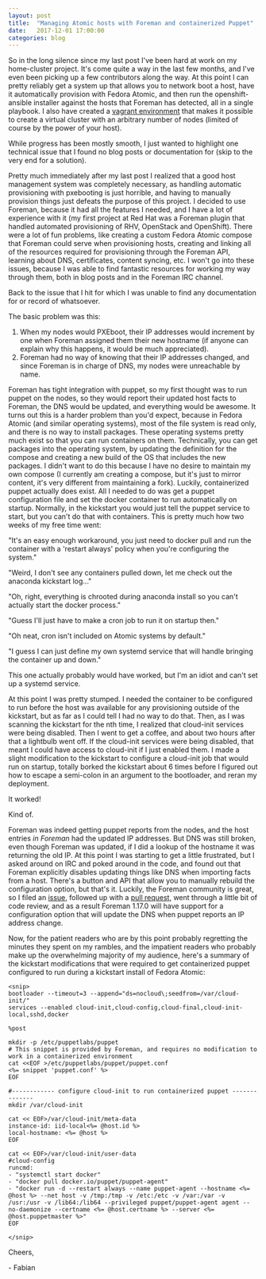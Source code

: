 ```yaml
---
layout: post
title:  "Managing Atomic hosts with Foreman and containerized Puppet"
date:   2017-12-01 17:00:00
categories: blog
---
```


So in the long silence since my last post I've been hard at work on my home-cluster
project. It's come quite a way in the last few months, and I've even been picking
up a few contributors along the way. At this point I can pretty reliably get a system
up that allows you to network boot a host, have it automatically provision with
Fedora Atomic, and then run the openshift-ansible installer against the hosts that Foreman
has detected, all in a single playbook. I also have created a [vagrant environment](https://github.com/fabianvf/home-cluster/tree/master/vagrant)
that makes it possible to create a virtual cluster with an arbitrary number of nodes
(limited of course by the power of your host).

While progress has been mostly smooth, I just wanted to highlight one technical issue
that I found no blog posts or documentation for (skip to the very end for a solution).

Pretty much immediately after my last post I realized that a good host management system was completely necessary, as
handling automatic provisioning with pxebooting is just horrible, and
having to manually provision things just defeats the purpose of this project.
I decided to use Foreman, because it had all the features I needed, and I have a lot of experience with it
(my first project at Red Hat was a Foreman plugin that handled automated provisioning
of RHV, OpenStack and OpenShift). There were a lot of fun problems, like creating a custom
Fedora Atomic compose that Foreman could serve when provisioning hosts,
creating and linking all of the resources required for provisioning through the Foreman
API, learning about DNS, certificates, content syncing, etc. I won't go into these issues,
because I was able to find fantastic resources for working my way through them, both in
blog posts and in the Foreman IRC channel.

Back to the issue that I hit for which I was unable to find any documentation for or record of whatsoever.

The basic problem was this:

1. When my nodes would PXEboot, their IP addresses would increment by one when Foreman assigned
    them their new hostname (if anyone can explain why this happens, it would be much appreciated).
2. Foreman had no way of knowing that their IP addresses changed, and since Foreman is in charge of DNS,
    my nodes were unreachable by name.

Foreman has tight integration with puppet, so my first thought was to run puppet on
the nodes, so they would report their updated host facts to Foreman, the DNS would
be updated, and everything would be awesome. It turns out this is a harder problem
than you'd expect, because in Fedora Atomic (and similar operating systems), most
of the file system is read only, and there is no way to install packages.
These operating systems pretty much exist so that you can run containers on them.
Technically, you can get packages into the operating system, by updating the definition for
the compose and creating a new build of the OS that includes the new packages. I didn't
want to do this because I have no desire to maintain my own compose (I currently
am creating a compose, but it's just to mirror content, it's very different from
maintaining a fork). Luckily, containerized puppet actually does exist. All I needed to do
was get a puppet configuration file and set the docker container to run automatically
on startup. Normally, in the kickstart you would just tell the puppet service to start,
but you can't do that with containers. This is pretty much how two weeks of my free time went:

"It's an easy enough workaround, you just need to docker pull and run the container with a 'restart always'
policy when you're configuring the system."

"Weird, I don't see any containers pulled down, let me check out the anaconda kickstart log..."

"Oh, right, everything is chrooted during anaconda install so you can't actually start the docker process."

"Guess I'll just have to make a cron job to run it on startup then."

"Oh neat, cron isn't included on Atomic systems by default."

"I guess I can just define my own systemd service that will handle bringing the container up and down."

This one actually probably would have worked, but I'm an idiot and can't set up a systemd service.

At this point I was pretty stumped. I needed the container to be configured to run before
the host was available for any provisioning outside of the kickstart, but as far as I could
tell I had no way to do that. Then, as I was scanning the kickstart for the nth time, I realized
that cloud-init services were being disabled. Then I went to get a coffee, and about two hours
after that a lightbulb went off. If the cloud-init services were being disabled, that meant I could
have access to cloud-init if I just enabled them. I made a slight modification to the kickstart to
configure a cloud-init job that would run on startup, totally borked the kickstart about 6 times
before I figured out how to escape a semi-colon in an argument to the bootloader, and reran my deployment.

It worked!

Kind of.

Foreman was indeed getting puppet reports from the nodes, and the host entries *in Foreman* had the
updated IP addresses. But DNS was still broken, even though Foreman was updated, if I did a lookup
of the hostname it was returning the old IP. At this point I was starting to get a little frustrated, but
I asked around on IRC and poked around in the code, and found out that Foreman explicitly disables
updating things like DNS when importing facts from a host. There's a button and API that allow you to
manually rebuild the configuration option, but that's it. Luckily, the Foreman community is great,
so I filed an [issue](http://projects.theforeman.org/issues/21565), followed up with a
[pull request](https://github.com/theforeman/foreman/pull/4976), went through a little bit of code review, and
as a result Foreman 1.17.0 will have support for a configuration option that will update the DNS
when puppet reports an IP address change.

Now, for the patient readers who are by this point probably regretting the minutes they spent on my rambles,
and the impatient readers who probably make up the overwhelming majority of my audience, here's a summary of the kickstart
modifications that were required to get containerized puppet configured to run during a kickstart install of Fedora Atomic:

    <snip>
    bootloader --timeout=3 --append="ds=nocloud\;seedfrom=/var/cloud-init/"
    services --enabled cloud-init,cloud-config,cloud-final,cloud-init-local,sshd,docker

    %post

    mkdir -p /etc/puppetlabs/puppet
    # This snippet is provided by Foreman, and requires no modification to work in a containerized environment
    cat <<EOF >/etc/puppetlabs/puppet/puppet.conf
    <%= snippet 'puppet.conf' %>
    EOF

    #------------ configure cloud-init to run containerized puppet --------------
    mkdir /var/cloud-init

    cat << EOF>/var/cloud-init/meta-data
    instance-id: iid-local<%= @host.id %>
    local-hostname: <%= @host %>
    EOF

    cat << EOF>/var/cloud-init/user-data
    #cloud-config
    runcmd:
    - "systemctl start docker"
    - "docker pull docker.io/puppet/puppet-agent"
    - "docker run -d --restart always --name puppet-agent --hostname <%= @host %> --net host -v /tmp:/tmp -v /etc:/etc -v /var:/var -v /usr:/usr -v /lib64:/lib64 --privileged puppet/puppet-agent agent --no-daemonize --certname <%= @host.certname %> --server <%= @host.puppetmaster %>"
    EOF

    </snip>

Cheers,

\- Fabian
